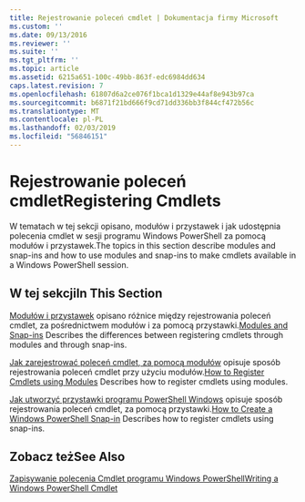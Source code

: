 ```yaml
---
title: Rejestrowanie poleceń cmdlet | Dokumentacja firmy Microsoft
ms.custom: ''
ms.date: 09/13/2016
ms.reviewer: ''
ms.suite: ''
ms.tgt_pltfrm: ''
ms.topic: article
ms.assetid: 6215a651-100c-49bb-863f-edc6984dd634
caps.latest.revision: 7
ms.openlocfilehash: 61807d6a2ce076f1bca1d1329e44af8e943b97ca
ms.sourcegitcommit: b6871f21bd666f9cd71dd336bb3f844cf472b56c
ms.translationtype: MT
ms.contentlocale: pl-PL
ms.lasthandoff: 02/03/2019
ms.locfileid: "56846151"
---
```

# <a name="registering-cmdlets"></a><span data-ttu-id="ee91f-102">Rejestrowanie poleceń cmdlet</span><span class="sxs-lookup"><span data-stu-id="ee91f-102">Registering Cmdlets</span></span>

<span data-ttu-id="ee91f-103">W tematach w tej sekcji opisano, modułów i przystawek i jak udostępnia polecenia cmdlet w sesji programu Windows PowerShell za pomocą modułów i przystawek.</span><span class="sxs-lookup"><span data-stu-id="ee91f-103">The topics in this section describe modules and snap-ins and how to use modules and snap-ins to make cmdlets available in a Windows PowerShell session.</span></span>

## <a name="in-this-section"></a><span data-ttu-id="ee91f-104">W tej sekcji</span><span class="sxs-lookup"><span data-stu-id="ee91f-104">In This Section</span></span>

<span data-ttu-id="ee91f-105">[Modułów i przystawek](./modules-and-snap-ins.md) opisano różnice między rejestrowania poleceń cmdlet, za pośrednictwem modułów i za pomocą przystawki.</span><span class="sxs-lookup"><span data-stu-id="ee91f-105">[Modules and Snap-ins](./modules-and-snap-ins.md) Describes the differences between registering cmdlets through modules and through snap-ins.</span></span>

<span data-ttu-id="ee91f-106">[Jak zarejestrować poleceń cmdlet, za pomocą modułów](./how-to-import-cmdlets-using-modules.md) opisuje sposób rejestrowania poleceń cmdlet przy użyciu modułów.</span><span class="sxs-lookup"><span data-stu-id="ee91f-106">[How to Register Cmdlets using Modules](./how-to-import-cmdlets-using-modules.md) Describes how to register cmdlets using modules.</span></span>

<span data-ttu-id="ee91f-107">[Jak utworzyć przystawki programu PowerShell Windows](./how-to-create-a-windows-powershell-snap-in.md) opisuje sposób rejestrowania poleceń cmdlet, za pomocą przystawki.</span><span class="sxs-lookup"><span data-stu-id="ee91f-107">[How to Create a Windows PowerShell Snap-in](./how-to-create-a-windows-powershell-snap-in.md) Describes how to register cmdlets using snap-ins.</span></span>

## <a name="see-also"></a><span data-ttu-id="ee91f-108">Zobacz też</span><span class="sxs-lookup"><span data-stu-id="ee91f-108">See Also</span></span>

[<span data-ttu-id="ee91f-109">Zapisywanie polecenia Cmdlet programu Windows PowerShell</span><span class="sxs-lookup"><span data-stu-id="ee91f-109">Writing a Windows PowerShell Cmdlet</span></span>](./writing-a-windows-powershell-cmdlet.md)
